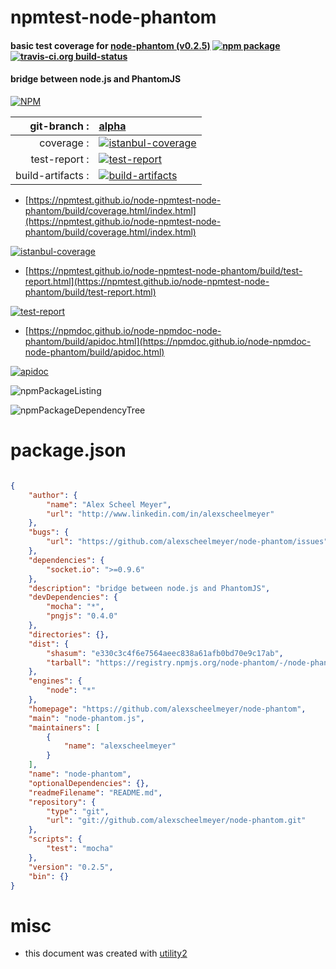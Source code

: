 # npmtest-node-phantom

#### basic test coverage for  [node-phantom (v0.2.5)](https://github.com/alexscheelmeyer/node-phantom)  [![npm package](https://img.shields.io/npm/v/npmtest-node-phantom.svg?style=flat-square)](https://www.npmjs.org/package/npmtest-node-phantom) [![travis-ci.org build-status](https://api.travis-ci.org/npmtest/node-npmtest-node-phantom.svg)](https://travis-ci.org/npmtest/node-npmtest-node-phantom)

#### bridge between node.js and PhantomJS

[![NPM](https://nodei.co/npm/node-phantom.png?downloads=true&downloadRank=true&stars=true)](https://www.npmjs.com/package/node-phantom)

| git-branch : | [alpha](https://github.com/npmtest/node-npmtest-node-phantom/tree/alpha)|
|--:|:--|
| coverage : | [![istanbul-coverage](https://npmtest.github.io/node-npmtest-node-phantom/build/coverage.badge.svg)](https://npmtest.github.io/node-npmtest-node-phantom/build/coverage.html/index.html)|
| test-report : | [![test-report](https://npmtest.github.io/node-npmtest-node-phantom/build/test-report.badge.svg)](https://npmtest.github.io/node-npmtest-node-phantom/build/test-report.html)|
| build-artifacts : | [![build-artifacts](https://npmtest.github.io/node-npmtest-node-phantom/glyphicons_144_folder_open.png)](https://github.com/npmtest/node-npmtest-node-phantom/tree/gh-pages/build)|

- [https://npmtest.github.io/node-npmtest-node-phantom/build/coverage.html/index.html](https://npmtest.github.io/node-npmtest-node-phantom/build/coverage.html/index.html)

[![istanbul-coverage](https://npmtest.github.io/node-npmtest-node-phantom/build/screenCapture.buildCi.browser.%252Ftmp%252Fbuild%252Fcoverage.lib.html.png)](https://npmtest.github.io/node-npmtest-node-phantom/build/coverage.html/index.html)

- [https://npmtest.github.io/node-npmtest-node-phantom/build/test-report.html](https://npmtest.github.io/node-npmtest-node-phantom/build/test-report.html)

[![test-report](https://npmtest.github.io/node-npmtest-node-phantom/build/screenCapture.buildCi.browser.%252Ftmp%252Fbuild%252Ftest-report.html.png)](https://npmtest.github.io/node-npmtest-node-phantom/build/test-report.html)

- [https://npmdoc.github.io/node-npmdoc-node-phantom/build/apidoc.html](https://npmdoc.github.io/node-npmdoc-node-phantom/build/apidoc.html)

[![apidoc](https://npmdoc.github.io/node-npmdoc-node-phantom/build/screenCapture.buildCi.browser.%252Ftmp%252Fbuild%252Fapidoc.html.png)](https://npmdoc.github.io/node-npmdoc-node-phantom/build/apidoc.html)

![npmPackageListing](https://npmtest.github.io/node-npmtest-node-phantom/build/screenCapture.npmPackageListing.svg)

![npmPackageDependencyTree](https://npmtest.github.io/node-npmtest-node-phantom/build/screenCapture.npmPackageDependencyTree.svg)



# package.json

```json

{
    "author": {
        "name": "Alex Scheel Meyer",
        "url": "http://www.linkedin.com/in/alexscheelmeyer"
    },
    "bugs": {
        "url": "https://github.com/alexscheelmeyer/node-phantom/issues"
    },
    "dependencies": {
        "socket.io": ">=0.9.6"
    },
    "description": "bridge between node.js and PhantomJS",
    "devDependencies": {
        "mocha": "*",
        "pngjs": "0.4.0"
    },
    "directories": {},
    "dist": {
        "shasum": "e330c3c4f6e7564aeec838a61afb0bd70e9c17ab",
        "tarball": "https://registry.npmjs.org/node-phantom/-/node-phantom-0.2.5.tgz"
    },
    "engines": {
        "node": "*"
    },
    "homepage": "https://github.com/alexscheelmeyer/node-phantom",
    "main": "node-phantom.js",
    "maintainers": [
        {
            "name": "alexscheelmeyer"
        }
    ],
    "name": "node-phantom",
    "optionalDependencies": {},
    "readmeFilename": "README.md",
    "repository": {
        "type": "git",
        "url": "git://github.com/alexscheelmeyer/node-phantom.git"
    },
    "scripts": {
        "test": "mocha"
    },
    "version": "0.2.5",
    "bin": {}
}
```



# misc
- this document was created with [utility2](https://github.com/kaizhu256/node-utility2)
